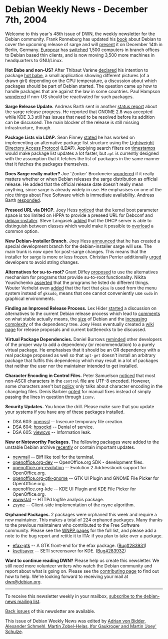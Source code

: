 
Debian Weekly News - December 7th, 2004
=======================================


Welcome to this year's 48th issue of DWN, the weekly newsletter for the
Debian community. Frank Ronneburg has updated his [book](http://debiananwenderhandbuch.de/) about Debian to cover the
upcoming release of sarge and will [present](http://www.lob.de/cgi-bin/work/pages?id=Dvj09C3PcRVB&page=Bernd1)
it on December 14th in Berlin, Germany. [Europcar](http://www.europcar.com/) has [switched](http://news.zdnet.co.uk/software/linuxunix/0,39020390,39175484,00.htm) 1,500 computers in branch offices to Debian based thin clients,
and is now moving 3,500 more machines in headquarters to GNU/Linux.


**Hot Babe and non-US?** After Thibaut Varène [declared](https://lists.debian.org/debian-devel/2004/11/msg00986.html)
his intention to package [hot babe](http://dindinx.net/hotbabe/), a
small application showing different pictures (of a drawn girl) depending on
the CPU temperature, a discussion about which packages should be part of
Debian started. The question came up how to handle packages that are against
the law in some countries. Paul Hampson [wondered](https://lists.debian.org/debian-devel/2004/11/msg01042.html)
if non-US should be reactivated for such packages.


**Sarge Release Update.** Andreas Barth sent in another [status report](https://lists.debian.org/debian-devel-announce/2004/11/msg00015.html) about the sarge release progress. He reported that GNOME
2.8 was accepted while KDE 3.3 still has issues that need to be resolved
before its addition can be discussed. The main blocker of the release is
still missing infrastructure, though.


**Package Lists via LDAP.** Sean Finney [stated](https://lists.debian.org/debian-devel/2004/12/msg00290.html)
he has
worked on implementing an alternative package list structure using the [Lightweight Directory
Access Protocol](http://www.openldap.org/faq/data/cache/29.html) (LDAP). Applying search filters on [timestamps](https://lists.debian.org/debian-devel/2004/12/msg00329.html)
would make package list updates a lot faster, but `apt` is
currently designed with the assumption that it fetches the list of packages
in the same manner that it fetches the packages themselves.


**Does Sarge really matter?** Joe 'Zonker' Brockmeier [wondered](http://blogs.zdnet.com/open-source/index.php?p=56) if it
really matters whether or when Debian releases the sarge distribution as
official release. He added that the official release date doesn't really mean
anything, since sarge is already widely in use. He emphasises on one of the
nice things about Free Software which is immediate availability. Andreas
Barth [responded](http://blogs.turmzimmer.net/2004/12/06#why-release).


**Preseed URL via DHCP.** Joey Hess [noticed](https://lists.debian.org/debian-boot/2004/11/msg01525.html)
that the kernel boot parameter space is too limited on HPPA to provide a
preseed URL for Debconf and [debian-installer](https://www.debian.org/devel/debian-installer/). Steve Langasek [added](https://lists.debian.org/debian-boot/2004/11/msg01532.html)
that the DHCP server is able to distinguish between classes which would make
it possible to [overload](https://lists.debian.org/debian-boot/2004/11/msg01543.html) a common option.


**New Debian-Installer Branch.** Joey Hess [announced](https://lists.debian.org/debian-boot/2004/11/msg01344.html) that he has created a special development branch for the
debian-installer sarge will use. The main trunk is now open for post-sarge
changes. This means that the installer for sarge is more or less frozen.
Christian Perrier additionally [urged](https://lists.debian.org/debian-boot/2004/11/msg01347.html)
developers to avoid string changes.


**Alternatives for su-to-root?** Grant Diffey [proposed](https://lists.debian.org/debian-devel/2004/11/msg00728.html)
to use the alternatives mechanism for programs that provide su-to-root
functionality. Nikita Youshchenko [asserted](https://lists.debian.org/debian-devel/2004/11/msg00735.html)
that the programs he listed do different things. Wouter Verhelst even [added](https://lists.debian.org/debian-devel/2004/11/mail2.html) that
the fact that `gksu` is used from the menu system instead of
`gksudo`, means that one cannot conveniently use `sudo`
in graphical environments.


**Finding an Improved Release Process.** Lex Hider [started](https://lists.debian.org/debian-devel/2004/11/msg00887.html)
a discussion on alternatives to the current Debian release process which lead to
[comments](https://lists.debian.org/debian-devel/2004/11/msg00893.html) on what stable actually means, the [size](https://lists.debian.org/debian-devel/2004/11/msg00914.html) of
Debian and the [increasing](https://lists.debian.org/debian-devel/2004/11/msg00946.html) [complexity](https://lists.debian.org/debian-devel/2004/11/msg00969.html) of the dependency tree. Joey Hess eventually created a [wiki page](https://wiki.debian.org/ReleaseProposals) for
release proposals and current bottlenecks to be discussed.


**Virtual Package Dependencies.** Daniel Burrows [reminded](https://lists.debian.org/debian-devel/2004/12/msg00391.html)
other developers of the proper way to add a dependency (or recommendation) to
a purely virtual package. He emphasises that it should be an OR dependency
with a real package proposed as well so that `apt-get` doesn't
install an arbitrary package that fulfils this dependency which may result in
a lot of packages that neither the user nor the maintainer intended to get
installed.


**Character Encoding in Control Files.** Peter Samuelson [noticed](https://lists.debian.org/debian-devel/2004/12/msg00521.html)
that most non-ASCII characters in the `control` file are UTF-8
encoded. However, some characters aren't but [policy](https://www.debian.org/doc/debian-policy/ap-pkg-sourcepkg.html#s-pkg-dpkgchangelog) only talks about character encoding in the changelog files. Denis
Barbier [opted](https://lists.debian.org/debian-devel/2004/12/msg00550.html) for manual fixes instead of simply passing the lines in question
through `iconv`.


**Security Updates.** You know the drill. Please make sure
that you update your systems if you have any of these packages installed.


* DSA 603: [openssl](https://www.debian.org/security/2004/dsa-603) --
 Insecure temporary file creation.
* DSA 604: [hpsockd](https://www.debian.org/security/2004/dsa-604) --
 Denial of service.
* DSA 605: [viewcvs](https://www.debian.org/security/2004/dsa-605) --
 Information leak.


**New or Noteworthy Packages.** The following packages were
added to the unstable Debian archive [recently](https://packages.debian.org/unstable/newpkg_main) or contain
important updates.


* [newmail](https://packages.debian.org/unstable/mail/newmail)
 -- Biff like tool for the terminal.
* [openoffice.org-dev](https://packages.debian.org/unstable/devel/openoffice.org-dev)
 -- OpenOffice.org SDK - development files.
* [openoffice.org-evolution](https://packages.debian.org/unstable/gnome/openoffice.org-evolution)
 -- Evolution 2 Addressbook support for OpenOffice.org.
* [openoffice.org-gtk-gnome](https://packages.debian.org/unstable/gnome/openoffice.org-gtk-gnome)
 -- GTK UI Plugin and GNOME File Picker for OpenOffice.org.
* [openoffice.org-kde](https://packages.debian.org/unstable/kde/openoffice.org-kde)
 -- KDE UI Plugin and KDE File Picker for OpenOffice.org.
* [wwwstat](https://packages.debian.org/unstable/admin/wwwstat)
 -- HTTPd logfile analysis package.
* [zsync](https://packages.debian.org/unstable/net/zsync)
 -- Client-side implementation of the rsync algorithm.


**Orphaned Packages.** 2 packages were orphaned this week and
require a new maintainer. This makes a total of 224 orphaned packages. Many
thanks to the previous maintainers who contributed to the Free Software
community. Please see the [WNPP pages](https://www.debian.org/devel/wnpp/) for
the full list, and please add a note to the bug report and retitle it to ITA:
if you plan to take over a package.


* [efax-gtk](https://packages.debian.org/unstable/comm/efax-gtk)
 -- A GTK front-end for the efax package.
 ([Bug#283931](https://bugs.debian.org/283931))
* [ksetisaver](https://packages.debian.org/unstable/kde/ksetisaver)
 -- SETI screensaver for KDE.
 ([Bug#283932](https://bugs.debian.org/283932))


**Want to continue reading DWN?** Please help us create this
newsletter. We still need more volunteer writers who watch the Debian
community and report about what is going on. Please see the [contributing page](https://www.debian.org/News/weekly/contributing) to find out how
to help. We're looking forward to receiving your mail at [dwn@debian.org](mailto:dwn@debian.org).




---



 To receive this newsletter weekly in your mailbox, [subscribe to the debian-news mailing list](https://lists.debian.org/debian-news/).



[Back issues](https://www.debian.org/News/weekly/) of this newsletter are available.



This issue of Debian Weekly News was edited by [Adrian von Bidder, Alexander Schmehl, Martin Zobel-Helas, Ifor Gaukroger and Martin 'Joey' Schulze](mailto:dwn@debian.org).




